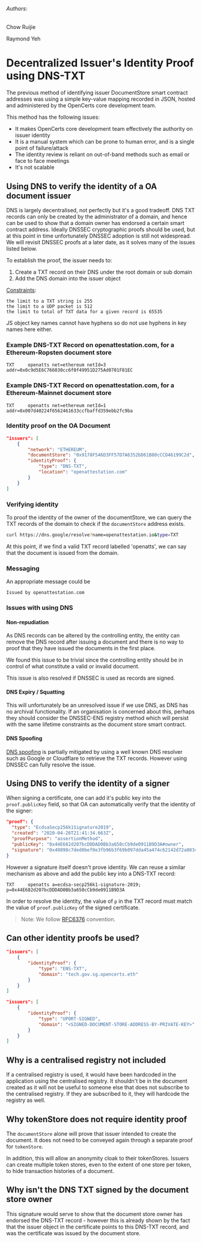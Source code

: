 ###### Authors:
Chow Ruijie

Raymond Yeh

# Decentralized Issuer's Identity Proof using DNS-TXT
The previous method of identifying issuer DocumentStore smart contract addresses was using a simple key-value mapping recorded in JSON, hosted and administered by the OpenCerts core development team. 

This method has the following issues:
  - It makes OpenCerts core development team effectively the authority on issuer identity
  - It is a manual system which can be prone to human error, and is a single point of failure/attack
  - The identity review is reliant on out-of-band methods such as email or face to face meetings
  - It's not scalable

## Using DNS to verify the identity of a OA document issuer

DNS is largely decentralised, not perfectly but it's a good tradeoff. DNS TXT records can only be created by the administrator of a domain, and hence can be used to show that a domain owner has endorsed a certain smart contract address. Ideally DNSSEC cryptographic proofs should be used, but at this point in time unfortunately DNSSEC adoption is still not widespread. We will revisit DNSSEC proofs at a later date, as it solves many of the issues listed below.

To establish the proof, the issuer needs to:

1. Create a TXT record on their DNS under the root domain or sub domain
2. Add the DNS domain into the issuer object

[Constraints](https://support.agari.com/hc/en-us/articles/202952749-How-long-can-my-SPF-record-be-):

    the limit to a TXT string is 255
    the limit to a UDP packet is 512
    the limit to total of TXT data for a given record is 65535
    
 JS object key names cannot have hyphens so do not use hyphens in key names here either.


### Example DNS-TXT Record on openattestation.com, for a Ethereum-Ropsten document store
```
TXT     openatts net=ethereum netId=3 addr=0x0c9d5E6C766030cc6f0f49951D275Ad0701F81EC
```


### Example DNS-TXT Record on openattestation.com, for a Ethereum-Mainnet document store
```
TXT     openatts net=ethereum netId=1 addr=0x007d40224f6562461633ccfbaffd359ebb2fc9ba
```


### Identity proof on the OA Document

```json
"issuers": [
    {
        "network": "ETHEREUM",
        "documentStore": "0x9178F546D3FF57D7A6352bD61B80cCCD46199C2d",
        "identityProof": {
            "type": "DNS-TXT",
            "location": "openattestation.com"
        }
    }
]
```

### Verifying identity

To proof the identity of the owner of the documentStore, we can query the TXT records of the domain to check if the `documentStore` address exists. 

```sh
curl https://dns.google/resolve?name=openattestation.io&type=TXT
```

At this point, if we find a valid TXT record labelled 'openatts', we can say that the document is issued from the domain. 

### Messaging

An appropriate message could be

```
Issued by openattestation.com
```

### Issues with using DNS

#### Non-repudiation

As DNS records can be altered by the controlling entity, the entity can remove the DNS record after issuing a document and there is no way to proof that they have issued the documents in the first place.

We found this issue to be trivial since the controlling entity should be in control of what constitute a valid or invalid document. 

This issue is also resolved if DNSSEC is used as records are signed.

#### DNS Expiry / Squatting
This will unfortunately be an unresolved issue if we use DNS, as DNS has no archival functionality. If an organisation is concerned about this, perhaps they should consider the DNSSEC-ENS registry method which will persist with the same lifetime constraints as the document store smart contract.

#### DNS Spoofing
[DNS spoofing](https://en.wikipedia.org/wiki/DNS_spoofing) is partially mitigated by using a well known DNS resolver such as Google or Cloudflare to retrieve the TXT records. However using DNSSEC can fully resolve the issue.

## Using DNS to verify the identity of a signer
When signing a certificate, one can add it's public key into the `proof.publicKey` field, so that OA can automatically verify that the identity of the signer:
```json
"proof": {
  "type": "EcdsaSecp256k1Signature2019",
  "created": "2020-04-26T21:41:34.663Z",
  "proofPurpose": "assertionMethod",
  "publicKey": "0x44E682d207bcDDDAD0Bb3a650cCb9de0911B9D3A#owner",
  "signature": "0x49898c7ded0bef0e3fb96b3f69b097dda45a474c62142d72a0834d814c092cbe458a16f44efe136614e74ffd69b8273688af347826b9efaccd6a12f200185eef1c"
}
```

However a signature itself doesn't prove identity. We can reuse a similar mechanism as above and add the public key into a DNS-TXT record: 
```
TXT     openatts a=ecdsa-secp256k1-signature-2019; p=0x44E682d207bcDDDAD0Bb3a650cCb9de0911B9D3A
```

In order to resolve the identity, the value of `p` in the TXT record must match the value of `proof.publicKey` of the signed certificate.

> Note: We follow [RFC6376](https://tools.ietf.org/html/rfc6376) convention.

## Can other identity proofs be used?

```json
"issuers": [
    {
        "identityProof": {
            "type": "ENS-TXT",
            "domain": "tech.gov.sg.opencerts.eth"
        }
    }
]
```

```json
"issuers": [
    {
        "identityProof": {
            "type": "UPORT-SIGNED",
            "domain": "<SIGNED-DOCUMENT-STORE-ADDRESS-BY-PRIVATE-KEY>"
        }
    }
]
```

## Why is a centralised registry not included

If a centralised registry is used, it would have been hardcoded in the application using the centralised registry. It shouldn't be in the document created as it will not be useful to someone else that does not subscribe to the centralised registry. If they are subscribed to it, they will hardcode the registry as well. 

## Why tokenStore does not require identity proof

The `documentStore` alone will prove that issuer intended to create the document. It does not need to be conveyed again through a separate proof for `tokenStore`. 

In addition, this will allow an anonymity cloak to their tokenStores. Issuers can create multiple token stores, even to the extent of one store per token, to hide transaction histories of a document.

## Why isn't the DNS TXT signed by the document store owner
This signature would serve to show that the document store owner has endorsed the DNS-TXT record - however this is already shown by the fact that the issuer object in the certificate points to this DNS-TXT record, and was the certificate was issued by the document store.
